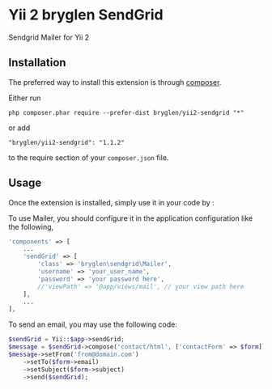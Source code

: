 Yii 2 bryglen SendGrid
==============
Sendgrid Mailer for Yii 2

Installation
------------

The preferred way to install this extension is through [composer](http://getcomposer.org/download/).

Either run

```
php composer.phar require --prefer-dist bryglen/yii2-sendgrid "*"
```

or add

```
"bryglen/yii2-sendgrid": "1.1.2"
```

to the require section of your `composer.json` file.


Usage
-----

Once the extension is installed, simply use it in your code by  :

To use Mailer, you should configure it in the application configuration like the following,

```php
'components' => [
	...
	'sendGrid' => [
		'class' => 'bryglen\sendgrid\Mailer',
		'username' => 'your_user_name',
		'password' => 'your password here',
		//'viewPath' => '@app/views/mail', // your view path here
	],
	...
],
```

To send an email, you may use the following code:

```php
$sendGrid = Yii::$app->sendGrid;
$message = $sendGrid->compose('contact/html', ['contactForm' => $form])
$message->setFrom('from@domain.com')
	->setTo($form->email)
	->setSubject($form->subject)
	->send($sendGrid);
```